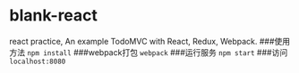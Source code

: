 # blank-react
react practice, An example TodoMVC with React, Redux, Webpack.
###使用方法
`npm install`
###webpack打包
`webpack`
###运行服务
`npm start`
###访问
`localhost:8080`
